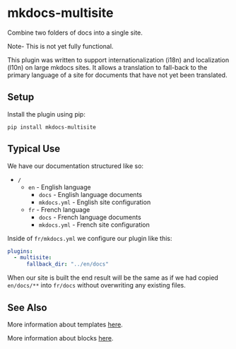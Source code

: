 # mkdocs-multisite

Combine two folders of docs into a single site.

Note- This is not yet fully functional.

This plugin was written to support internationalization (i18n) and localization (l10n) on large mkdocs sites. It allows a translation to fall-back to the primary language of a site for documents that have not yet been translated.

## Setup

Install the plugin using pip:

`pip install mkdocs-multisite`

## Typical Use

We have our documentation structured like so:

* `/`
    * `en` - English language
        * `docs` - English language documents
        * `mkdocs.yml` - English site configuration
    * `fr` - French language
        * `docs` - French language documents
        * `mkdocs.yml` - French site configuration

Inside of `fr/mkdocs.yml` we configure our plugin like this:

```yaml
plugins:
  - multisite:
      fallback_dir: "../en/docs"
```

When our site is built the end result will be the same as if we had copied `en/docs/**` into `fr/docs` without overwriting any existing files.

## See Also

More information about templates [here][mkdocs-template].

More information about blocks [here][mkdocs-block].

[mkdocs-plugins]: http://www.mkdocs.org/user-guide/plugins/
[mkdocs-template]: https://www.mkdocs.org/user-guide/custom-themes/#template-variables
[mkdocs-block]: https://www.mkdocs.org/user-guide/styling-your-docs/#overriding-template-blocks
